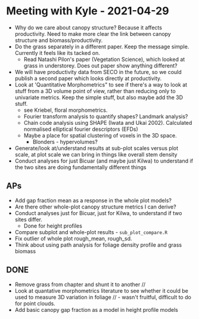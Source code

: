 # Meeting with Kyle - 2021-04-29

* Why do we care about canopy structure? Because it affects productivity. Need to make more clear the link between canopy structure and biomass/productivity.
* Do the grass separately in a different paper. Keep the message simple. Currently it feels like its tacked on. 
	* Read Natashi Pilon's paper (Vegetation Science), which looked at grass in understorey. Does out paper show anything different?
* We will have productivity data from SECO in the future, so we could publish a second paper which looks directly at productivity.
* Look at 'Quantitative Morphometrics" to see if there's a way to look at stuff from a 3D volume point of view, rather than reducing only to univariate metrics. Keep the simple stuff, but also maybe add the 3D stuff. 
	* see Kriebel, floral morphometrics.
	* Fourier transform analysis to quantify shapes? Landmark analysis?
	* Chain code analysis using SHAPE (Iwata and Ukai 2002). Calculated normalised elliptical fourier descriptors (EFDs)
	* Maybe a place for spatial clustering of voxels in the 3D space. 
		* Blonders - hypervolumes?
* Generate/look at/understand results at sub-plot scales versus plot scale, at plot scale we can bring in things like overall stem density
* Conduct analyses for just Bicuar (and maybe just Kilwa) to understand if the two sites are doing fundamentally different things

## APs

* Add gap fraction mean as a response in the whole plot models?
* Are there other whole-plot canopy structure metrics I can derive?
* Conduct analyses just for Bicuar, just for Kilwa, to understand if two sites differ.
	* Done for height profiles
* Compare subplot and whole-plot results - `sub_plot_compare.R`
* Fix outlier of whole plot rough_mean, rough_sd.
* Think about using path analysis for foliage density profile and grass biomass

## DONE

* Remove grass from chapter and shunt it to another //
* Look at quantative morphometrics literature to see whether it could be used to measure 3D variation in foliage // - wasn't fruitful, difficult to do for point clouds.
* Add basic canopy gap fraction as a model in height profile models
